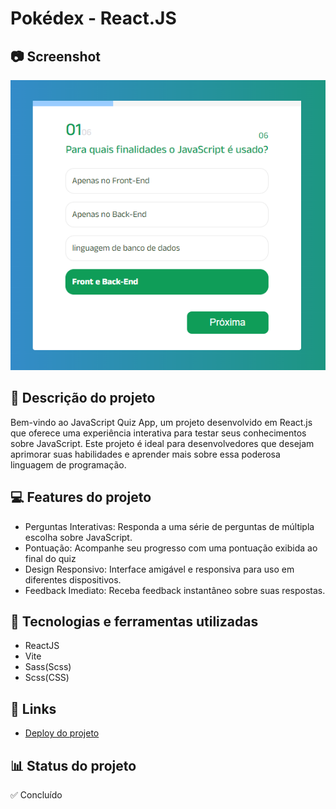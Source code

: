 # Pokédex - React.JS 

## 📷 Screenshot
![Screenshot](https://github.com/Iago-Santos-Sousa/Quiz-React/blob/main/Captura%20de%20tela%202024-08-07%20213048.png?raw=true)

## 📝 Descrição do projeto
Bem-vindo ao JavaScript Quiz App, um projeto desenvolvido em React.js que oferece uma experiência interativa para testar seus conhecimentos sobre JavaScript. Este projeto é ideal para desenvolvedores que desejam aprimorar suas habilidades e aprender mais sobre essa poderosa linguagem de programação.

## 💻 Features do projeto
- Perguntas Interativas: Responda a uma série de perguntas de múltipla escolha sobre JavaScript.
- Pontuação: Acompanhe seu progresso com uma pontuação exibida ao final do quiz
- Design Responsivo: Interface amigável e responsiva para uso em diferentes dispositivos. 
- Feedback Imediato: Receba feedback instantâneo sobre suas respostas.

## 🚀 Tecnologias e ferramentas utilizadas
- ReactJS
- Vite
- Sass(Scss) 
- Scss(CSS)

## 📌 Links 
 - [Deploy do projeto](https://iago-santos-sousa.github.io/Quiz-React/)

## 📊 Status do projeto
✅ Concluído
